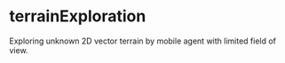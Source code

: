 # terrainExploration
Exploring unknown 2D vector terrain by mobile agent with limited field of view.
